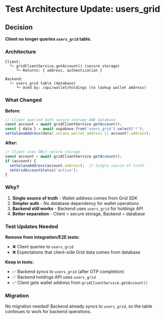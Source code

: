 # Test Architecture Update: users_grid

## Decision

**Client no longer queries `users_grid` table.**

### Architecture

```
Client:
  └─ gridClientService.getAccount() (secure storage)
     └─ Returns: { address, authentication }
     
Backend:
  └─ users_grid table (database)
     └─ Used by: /api/wallet/holdings (to lookup wallet address)
```

### What Changed

**Before:**
```typescript
// Client queried both secure storage AND database
const account = await gridClientService.getAccount();
const { data } = await supabase.from('users_grid').select('*');
setSolanaAddress(data?.solana_wallet_address || account?.address);
```

**After:**
```typescript
// Client uses ONLY secure storage
const account = await gridClientService.getAccount();
if (account) {
  setSolanaAddress(account.address);  // Single source of truth
  setGridAccountStatus('active');
}
```

### Why?

1. **Single source of truth** - Wallet address comes from Grid SDK
2. **Simpler auth** - No database dependency for wallet operations
3. **Backend still works** - Backend uses `users_grid` for holdings API
4. **Better separation** - Client = secure storage, Backend = database

### Test Updates Needed

**Remove from integration/E2E tests:**
- ❌ Client queries to `users_grid` 
- ❌ Expectations that client-side Grid data comes from database

**Keep in tests:**
- ✅ Backend syncs to `users_grid` (after OTP completion)
- ✅ Backend holdings API uses `users_grid`
- ✅ Client gets wallet address from `gridClientService.getAccount()`

### Migration

No migration needed! Backend already syncs to `users_grid`, so the table continues to work for backend operations.

